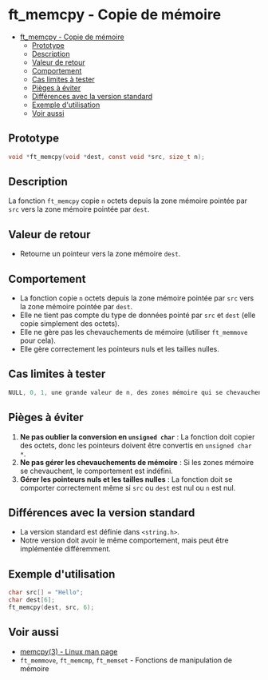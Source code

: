 # ft\_memcpy - Copie de mémoire

- [ft\_memcpy - Copie de mémoire](#ft_memcpy---copie-de-mémoire)
	- [Prototype](#prototype)
	- [Description](#description)
	- [Valeur de retour](#valeur-de-retour)
	- [Comportement](#comportement)
	- [Cas limites à tester](#cas-limites-à-tester)
	- [Pièges à éviter](#pièges-à-éviter)
	- [Différences avec la version standard](#différences-avec-la-version-standard)
	- [Exemple d'utilisation](#exemple-dutilisation)
	- [Voir aussi](#voir-aussi)

## Prototype

```c
void *ft_memcpy(void *dest, const void *src, size_t n);
```

## Description

La fonction `ft_memcpy` copie `n` octets depuis la zone mémoire pointée par `src` vers la zone mémoire pointée par `dest`.

## Valeur de retour

  - Retourne un pointeur vers la zone mémoire `dest`.

## Comportement

  - La fonction copie `n` octets depuis la zone mémoire pointée par `src` vers la zone mémoire pointée par `dest`.
  - Elle ne tient pas compte du type de données pointé par `src` et `dest` (elle copie simplement des octets).
  - Elle ne gère pas les chevauchements de mémoire (utiliser `ft_memmove` pour cela).
  - Elle gère correctement les pointeurs nuls et les tailles nulles.

## Cas limites à tester

```c
NULL, 0, 1, une grande valeur de n, des zones mémoire qui se chevauchent (pour tester le comportement indéfini)
```

## Pièges à éviter

1.  **Ne pas oublier la conversion en `unsigned char`** : La fonction doit copier des octets, donc les pointeurs doivent être convertis en `unsigned char *`.
2.  **Ne pas gérer les chevauchements de mémoire** : Si les zones mémoire se chevauchent, le comportement est indéfini.
3.  **Gérer les pointeurs nuls et les tailles nulles** : La fonction doit se comporter correctement même si `src` ou `dest` est nul ou `n` est nul.

## Différences avec la version standard

  - La version standard est définie dans `<string.h>`.
  - Notre version doit avoir le même comportement, mais peut être implémentée différemment.

## Exemple d'utilisation

```c
char src[] = "Hello";
char dest[6];
ft_memcpy(dest, src, 6);
```

## Voir aussi

  - [memcpy(3) - Linux man page](https://man7.org/linux/man-pages/man3/memcpy.3.html)
  - `ft_memmove`, `ft_memcmp`, `ft_memset` - Fonctions de manipulation de mémoire
